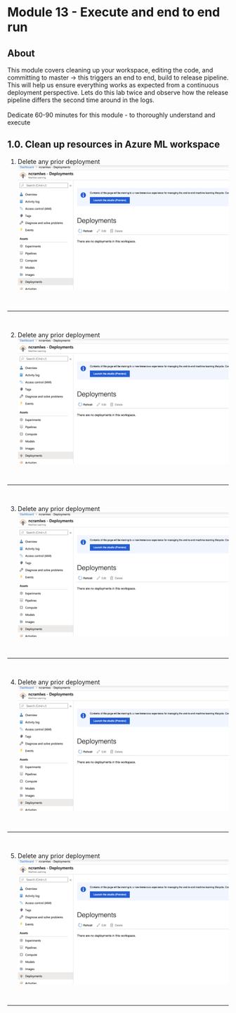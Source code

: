 # Module 13 - Execute and end to end run

## About
This module covers cleaning up your workspace, editing the code, and committing to master -> this triggers an end to end, build to release pipeline.  This will help us ensure everything works as expected from a continuous deployment perspective.  Lets do this lab twice and observe how the release pipeline differs the second time around in the logs.
<br><br>Dedicate 60-90 minutes for this module - to thoroughly understand and execute

## 1.0. Clean up resources in Azure ML workspace

1) Delete any prior deployment
![dse2-1](../images/0001-cd-cleanup-01.png)
<br>
<hr>
<br>

2) Delete any prior deployment
![dse2-1](../images/0001-cd-cleanup-01.png)
<br>
<hr>
<br>


3) Delete any prior deployment
![dse2-1](../images/0001-cd-cleanup-01.png)
<br>
<hr>
<br>


4) Delete any prior deployment
![dse2-1](../images/0001-cd-cleanup-01.png)
<br>
<hr>
<br>


5) Delete any prior deployment
![dse2-1](../images/0001-cd-cleanup-01.png)
<br>
<hr>
<br>


